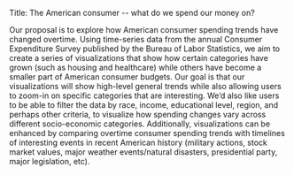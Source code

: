 Title: The American consumer -- what do we spend our money on? 

Our proposal is to explore how American consumer spending trends have changed overtime. Using time-series data from the annual Consumer Expenditure Survey published by the Bureau of Labor Statistics, we aim to create a series of visualizations that show how certain categories have grown (such as housing and healthcare) while others have become a smaller part of American consumer budgets. Our goal is that our visualizations will show high-level general trends while also allowing users to zoom-in on specific categories that are interesting. We’d also like users to be able to filter the data by race, income, educational level, region, and perhaps other criteria, to visualize how spending changes vary across different socio-economic categories. Additionally, visualizations can be enhanced by comparing overtime consumer spending trends with timelines of interesting events in recent American history (military actions, stock market values, major weather events/natural disasters, presidential party, major legislation, etc).
